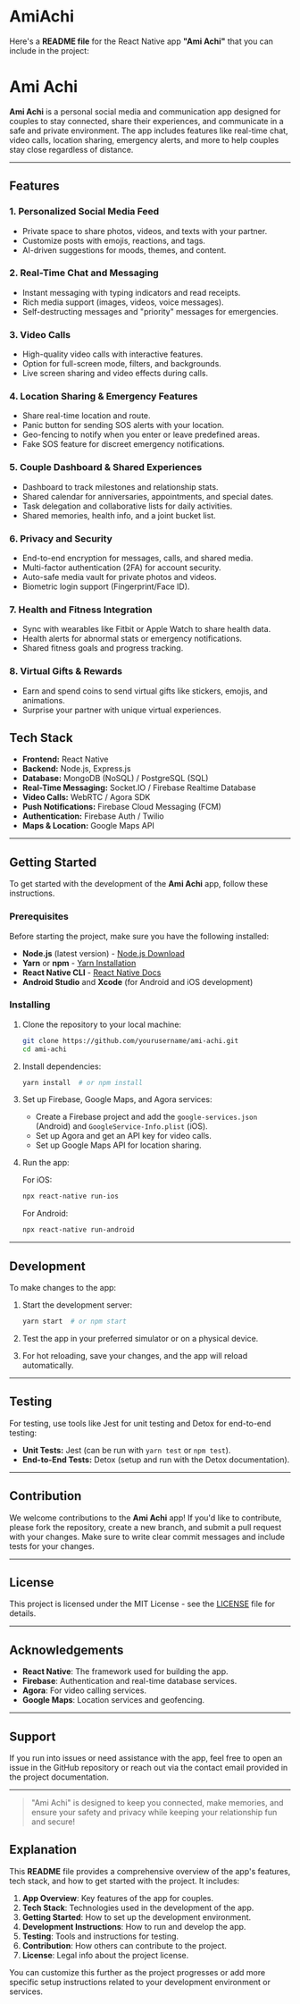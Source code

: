 # AmiAchi
Here's a **README file** for the React Native app **"Ami Achi"** that you can include in the project:


# Ami Achi

**Ami Achi** is a personal social media and communication app designed for couples to stay connected, share their experiences, and communicate in a safe and private environment. The app includes features like real-time chat, video calls, location sharing, emergency alerts, and more to help couples stay close regardless of distance.

---

## Features

### **1. Personalized Social Media Feed**
- Private space to share photos, videos, and texts with your partner.
- Customize posts with emojis, reactions, and tags.
- AI-driven suggestions for moods, themes, and content.

### **2. Real-Time Chat and Messaging**
- Instant messaging with typing indicators and read receipts.
- Rich media support (images, videos, voice messages).
- Self-destructing messages and "priority" messages for emergencies.

### **3. Video Calls**
- High-quality video calls with interactive features.
- Option for full-screen mode, filters, and backgrounds.
- Live screen sharing and video effects during calls.

### **4. Location Sharing & Emergency Features**
- Share real-time location and route.
- Panic button for sending SOS alerts with your location.
- Geo-fencing to notify when you enter or leave predefined areas.
- Fake SOS feature for discreet emergency notifications.

### **5. Couple Dashboard & Shared Experiences**
- Dashboard to track milestones and relationship stats.
- Shared calendar for anniversaries, appointments, and special dates.
- Task delegation and collaborative lists for daily activities.
- Shared memories, health info, and a joint bucket list.

### **6. Privacy and Security**
- End-to-end encryption for messages, calls, and shared media.
- Multi-factor authentication (2FA) for account security.
- Auto-safe media vault for private photos and videos.
- Biometric login support (Fingerprint/Face ID).

### **7. Health and Fitness Integration**
- Sync with wearables like Fitbit or Apple Watch to share health data.
- Health alerts for abnormal stats or emergency notifications.
- Shared fitness goals and progress tracking.

### **8. Virtual Gifts & Rewards**
- Earn and spend coins to send virtual gifts like stickers, emojis, and animations.
- Surprise your partner with unique virtual experiences.



## Tech Stack

- **Frontend:** React Native
- **Backend:** Node.js, Express.js
- **Database:** MongoDB (NoSQL) / PostgreSQL (SQL)
- **Real-Time Messaging:** Socket.IO / Firebase Realtime Database
- **Video Calls:** WebRTC / Agora SDK
- **Push Notifications:** Firebase Cloud Messaging (FCM)
- **Authentication:** Firebase Auth / Twilio
- **Maps & Location:** Google Maps API

---

## Getting Started

To get started with the development of the **Ami Achi** app, follow these instructions.

### Prerequisites

Before starting the project, make sure you have the following installed:

- **Node.js** (latest version) - [Node.js Download](https://nodejs.org/)
- **Yarn** or **npm** - [Yarn Installation](https://classic.yarnpkg.com/en/docs/install/)
- **React Native CLI** - [React Native Docs](https://reactnative.dev/docs/environment-setup)
- **Android Studio** and **Xcode** (for Android and iOS development)

### Installing

1. Clone the repository to your local machine:

   ```bash
   git clone https://github.com/yourusername/ami-achi.git
   cd ami-achi
   ```

2. Install dependencies:

   ```bash
   yarn install  # or npm install
   ```

3. Set up Firebase, Google Maps, and Agora services:
   - Create a Firebase project and add the `google-services.json` (Android) and `GoogleService-Info.plist` (iOS).
   - Set up Agora and get an API key for video calls.
   - Set up Google Maps API for location sharing.

4. Run the app:

   For iOS:
   ```bash
   npx react-native run-ios
   ```

   For Android:
   ```bash
   npx react-native run-android
   ```

---

## Development

To make changes to the app:

1. Start the development server:
   ```bash
   yarn start  # or npm start
   ```

2. Test the app in your preferred simulator or on a physical device.

3. For hot reloading, save your changes, and the app will reload automatically.

---

## Testing

For testing, use tools like Jest for unit testing and Detox for end-to-end testing:

- **Unit Tests:** Jest (can be run with `yarn test` or `npm test`).
- **End-to-End Tests:** Detox (setup and run with the Detox documentation).

---

## Contribution

We welcome contributions to the **Ami Achi** app! If you'd like to contribute, please fork the repository, create a new branch, and submit a pull request with your changes. Make sure to write clear commit messages and include tests for your changes.

---

## License

This project is licensed under the MIT License - see the [LICENSE](LICENSE) file for details.

---

## Acknowledgements

- **React Native**: The framework used for building the app.
- **Firebase**: Authentication and real-time database services.
- **Agora**: For video calling services.
- **Google Maps**: Location services and geofencing.

---

## Support

If you run into issues or need assistance with the app, feel free to open an issue in the GitHub repository or reach out via the contact email provided in the project documentation.

---

> "Ami Achi" is designed to keep you connected, make memories, and ensure your safety and privacy while keeping your relationship fun and secure!

## Explanation

This **README** file provides a comprehensive overview of the app's features, tech stack, and how to get started with the project. It includes:

1. **App Overview**: Key features of the app for couples.
2. **Tech Stack**: Technologies used in the development of the app.
3. **Getting Started**: How to set up the development environment.
4. **Development Instructions**: How to run and develop the app.
5. **Testing**: Tools and instructions for testing.
6. **Contribution**: How others can contribute to the project.
7. **License**: Legal info about the project license.

You can customize this further as the project progresses or add more specific setup instructions related to your development environment or services.
